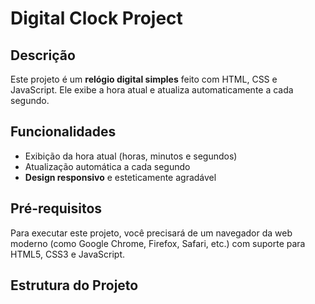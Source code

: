 # Digital Clock Project

## Descrição
Este projeto é um **relógio digital simples** feito com HTML, CSS e JavaScript. Ele exibe a hora atual e atualiza automaticamente a cada segundo.

## Funcionalidades
- Exibição da hora atual (horas, minutos e segundos)
- Atualização automática a cada segundo
- **Design responsivo** e esteticamente agradável

## Pré-requisitos
Para executar este projeto, você precisará de um navegador da web moderno (como Google Chrome, Firefox, Safari, etc.) com suporte para HTML5, CSS3 e JavaScript.

## Estrutura do Projeto
